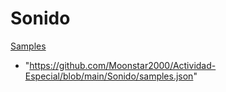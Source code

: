 # Sonido

[Samples](samples.json)

+ "https://github.com/Moonstar2000/Actividad-Especial/blob/main/Sonido/samples.json"
